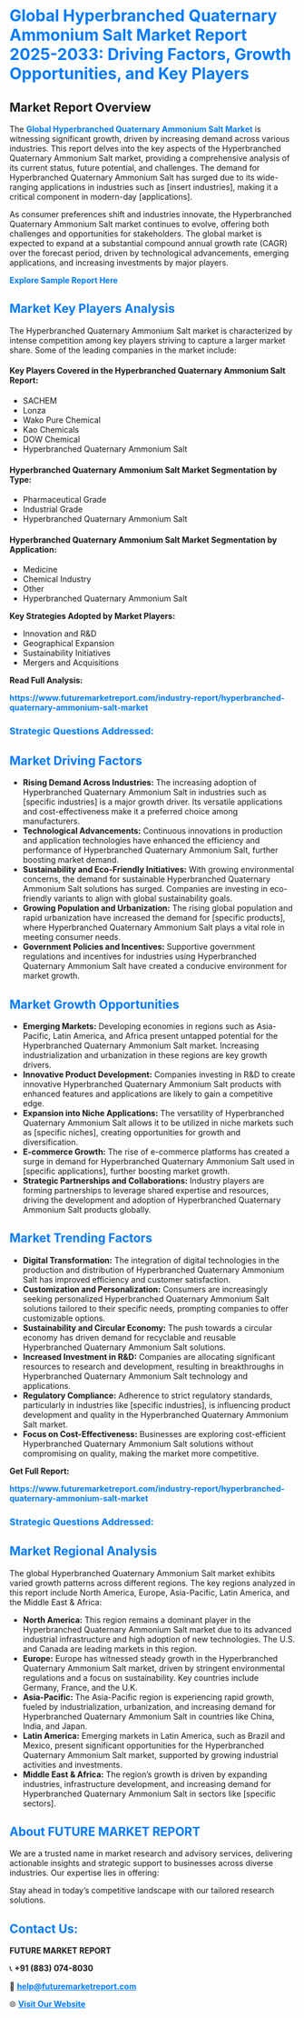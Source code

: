<h1 style="color: #007BFF;">Global Hyperbranched Quaternary Ammonium Salt Market Report 2025-2033: Driving Factors, Growth Opportunities, and Key Players</h1>

<section id="overview">
<h2>Market Report Overview</h2>
<p>The <a href="https://www.futuremarketreport.com/industry-report/hyperbranched-quaternary-ammonium-salt-market" style="color: #007BFF; text-decoration: none;"><strong>Global Hyperbranched Quaternary Ammonium Salt Market</strong></a> is witnessing significant growth, driven by increasing demand across various industries. This report delves into the key aspects of the Hyperbranched Quaternary Ammonium Salt market, providing a comprehensive analysis of its current status, future potential, and challenges. The demand for Hyperbranched Quaternary Ammonium Salt has surged due to its wide-ranging applications in industries such as [insert industries], making it a critical component in modern-day [applications].</p>
<p>As consumer preferences shift and industries innovate, the Hyperbranched Quaternary Ammonium Salt market continues to evolve, offering both challenges and opportunities for stakeholders. The global market is expected to expand at a substantial compound annual growth rate (CAGR) over the forecast period, driven by technological advancements, emerging applications, and increasing investments by major players.</p>
</section>

<section id="overview">
<p><a href="https://www.futuremarketreport.com/request-sample/reportId=97310" style="color: #007BFF; text-decoration: none;"><strong>Explore Sample Report Here</strong></a></p>
</section>

<section id="key-players">
<h2 style="color: #007BFF;">Market Key Players Analysis</h2>
<p>The Hyperbranched Quaternary Ammonium Salt market is characterized by intense competition among key players striving to capture a larger market share. Some of the leading companies in the market include:</p>
<h4>Key Players Covered in the Hyperbranched Quaternary Ammonium Salt Report:</h4>
<ul><li>SACHEM</li><li>Lonza</li><li>Wako Pure Chemical</li><li>Kao Chemicals</li><li>DOW Chemical</li><li>Hyperbranched Quaternary Ammonium Salt</li></ul>
<h4>Hyperbranched Quaternary Ammonium Salt Market Segmentation by Type:</h4>
<ul><li>Pharmaceutical Grade</li><li>Industrial Grade</li><li>Hyperbranched Quaternary Ammonium Salt</li></ul>

<h4>Hyperbranched Quaternary Ammonium Salt Market Segmentation by Application:</h4>
<ul><li>Medicine</li><li>Chemical Industry</li><li>Other</li><li>Hyperbranched Quaternary Ammonium Salt</li></ul>
<p><strong>Key Strategies Adopted by Market Players:</strong></p>
<ul>
<li>Innovation and R&D</li>
<li>Geographical Expansion</li>
<li>Sustainability Initiatives</li>
<li>Mergers and Acquisitions</li>
</ul>
</section>

<section>
<p><strong>Read Full Analysis: </strong></p><a href="https://www.futuremarketreport.com/industry-report/hyperbranched-quaternary-ammonium-salt-market" style="color: #007BFF; text-decoration: none;"><strong>https://www.futuremarketreport.com/industry-report/hyperbranched-quaternary-ammonium-salt-market</strong></a>
<h3 style="color: #007BFF;">Strategic Questions Addressed:</h3>
</section>

<section id="driving-factors">
<h2 style="color: #007BFF;">Market Driving Factors</h2>
<ul>
<li><strong>Rising Demand Across Industries:</strong> The increasing adoption of Hyperbranched Quaternary Ammonium Salt in industries such as [specific industries] is a major growth driver. Its versatile applications and cost-effectiveness make it a preferred choice among manufacturers.</li>
<li><strong>Technological Advancements:</strong> Continuous innovations in production and application technologies have enhanced the efficiency and performance of Hyperbranched Quaternary Ammonium Salt, further boosting market demand.</li>
<li><strong>Sustainability and Eco-Friendly Initiatives:</strong> With growing environmental concerns, the demand for sustainable Hyperbranched Quaternary Ammonium Salt solutions has surged. Companies are investing in eco-friendly variants to align with global sustainability goals.</li>
<li><strong>Growing Population and Urbanization:</strong> The rising global population and rapid urbanization have increased the demand for [specific products], where Hyperbranched Quaternary Ammonium Salt plays a vital role in meeting consumer needs.</li>
<li><strong>Government Policies and Incentives:</strong> Supportive government regulations and incentives for industries using Hyperbranched Quaternary Ammonium Salt have created a conducive environment for market growth.</li>
</ul>
</section>

<section id="growth-opportunities">
<h2 style="color: #007BFF;">Market Growth Opportunities</h2>
<ul>
<li><strong>Emerging Markets:</strong> Developing economies in regions such as Asia-Pacific, Latin America, and Africa present untapped potential for the Hyperbranched Quaternary Ammonium Salt market. Increasing industrialization and urbanization in these regions are key growth drivers.</li>
<li><strong>Innovative Product Development:</strong> Companies investing in R&D to create innovative Hyperbranched Quaternary Ammonium Salt products with enhanced features and applications are likely to gain a competitive edge.</li>
<li><strong>Expansion into Niche Applications:</strong> The versatility of Hyperbranched Quaternary Ammonium Salt allows it to be utilized in niche markets such as [specific niches], creating opportunities for growth and diversification.</li>
<li><strong>E-commerce Growth:</strong> The rise of e-commerce platforms has created a surge in demand for Hyperbranched Quaternary Ammonium Salt used in [specific applications], further boosting market growth.</li>
<li><strong>Strategic Partnerships and Collaborations:</strong> Industry players are forming partnerships to leverage shared expertise and resources, driving the development and adoption of Hyperbranched Quaternary Ammonium Salt products globally.</li>
</ul>
</section>

<section id="trending-factors">
<h2 style="color: #007BFF;">Market Trending Factors</h2>
<ul>
<li><strong>Digital Transformation:</strong> The integration of digital technologies in the production and distribution of Hyperbranched Quaternary Ammonium Salt has improved efficiency and customer satisfaction.</li>
<li><strong>Customization and Personalization:</strong> Consumers are increasingly seeking personalized Hyperbranched Quaternary Ammonium Salt solutions tailored to their specific needs, prompting companies to offer customizable options.</li>
<li><strong>Sustainability and Circular Economy:</strong> The push towards a circular economy has driven demand for recyclable and reusable Hyperbranched Quaternary Ammonium Salt solutions.</li>
<li><strong>Increased Investment in R&D:</strong> Companies are allocating significant resources to research and development, resulting in breakthroughs in Hyperbranched Quaternary Ammonium Salt technology and applications.</li>
<li><strong>Regulatory Compliance:</strong> Adherence to strict regulatory standards, particularly in industries like [specific industries], is influencing product development and quality in the Hyperbranched Quaternary Ammonium Salt market.</li>
<li><strong>Focus on Cost-Effectiveness:</strong> Businesses are exploring cost-efficient Hyperbranched Quaternary Ammonium Salt solutions without compromising on quality, making the market more competitive.</li>
</ul>
</section>

<section>
<p><strong>Get Full Report: </strong></p><a href="https://www.futuremarketreport.com/industry-report/hyperbranched-quaternary-ammonium-salt-market" style="color: #007BFF; text-decoration: none;"><strong>https://www.futuremarketreport.com/industry-report/hyperbranched-quaternary-ammonium-salt-market</strong></a>
<h3 style="color: #007BFF;">Strategic Questions Addressed:</h3>
</section>


<section id="regional-analysis">
<h2 style="color: #007BFF;">Market Regional Analysis</h2>
<p>The global Hyperbranched Quaternary Ammonium Salt market exhibits varied growth patterns across different regions. The key regions analyzed in this report include North America, Europe, Asia-Pacific, Latin America, and the Middle East & Africa:</p>
<ul>
<li><strong>North America:</strong> This region remains a dominant player in the Hyperbranched Quaternary Ammonium Salt market due to its advanced industrial infrastructure and high adoption of new technologies. The U.S. and Canada are leading markets in this region.</li>
<li><strong>Europe:</strong> Europe has witnessed steady growth in the Hyperbranched Quaternary Ammonium Salt market, driven by stringent environmental regulations and a focus on sustainability. Key countries include Germany, France, and the U.K.</li>
<li><strong>Asia-Pacific:</strong> The Asia-Pacific region is experiencing rapid growth, fueled by industrialization, urbanization, and increasing demand for Hyperbranched Quaternary Ammonium Salt in countries like China, India, and Japan.</li>
<li><strong>Latin America:</strong> Emerging markets in Latin America, such as Brazil and Mexico, present significant opportunities for the Hyperbranched Quaternary Ammonium Salt market, supported by growing industrial activities and investments.</li>
<li><strong>Middle East & Africa:</strong> The region’s growth is driven by expanding industries, infrastructure development, and increasing demand for Hyperbranched Quaternary Ammonium Salt in sectors like [specific sectors].</li>
</ul>
</section>

<footer>
<h2 style="color: #007BFF;">About FUTURE MARKET REPORT</h2>
<p>We are a trusted name in market research and advisory services, delivering actionable insights and strategic support to businesses across diverse industries. Our expertise lies in offering:</p>

<p>Stay ahead in today’s competitive landscape with our tailored research solutions.</p>

<h2 style="color: #007BFF;">Contact Us:</h2>
<p><strong>FUTURE MARKET REPORT</strong></p>
<p>📞 <strong>+91 (883) 074-8030</strong></p>
<p>📧 <strong><a href="mailto:help@futuremarketreport.com" style="color: #007BFF;">help@futuremarketreport.com</a></strong></p>
<p>🌐 <strong><a href="https://www.futuremarketreport.com/" style="color: #007BFF;">Visit Our Website</a></strong></p>
</footer>